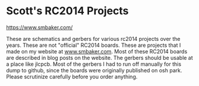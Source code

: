 # Scott's RC2014 Projects

https://www.smbaker.com/

These are schematics and gerbers for various rc2014 projects over the years. These are not "official" RC2014
boards. These are projects that I made on my website at www.smbaker.com. Most of these RC2014 boards are
described in blog posts on the website. The gerbers should be usable at a place like jlcpcb. Most of the
gerbers I had to run off manually for this dump to github, since the boards were originally published on
osh park. Please scrutinize carefully before you order anything.
